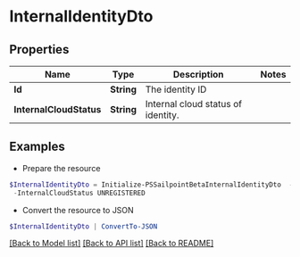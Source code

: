 # InternalIdentityDto
## Properties

Name | Type | Description | Notes
------------ | ------------- | ------------- | -------------
**Id** | **String** | The identity ID | 
**InternalCloudStatus** | **String** | Internal cloud status of identity. | 

## Examples

- Prepare the resource
```powershell
$InternalIdentityDto = Initialize-PSSailpointBetaInternalIdentityDto  -Id 2c9079b270a266a60170a277bb960008 `
 -InternalCloudStatus UNREGISTERED
```

- Convert the resource to JSON
```powershell
$InternalIdentityDto | ConvertTo-JSON
```

[[Back to Model list]](../README.md#documentation-for-models) [[Back to API list]](../README.md#documentation-for-api-endpoints) [[Back to README]](../README.md)

